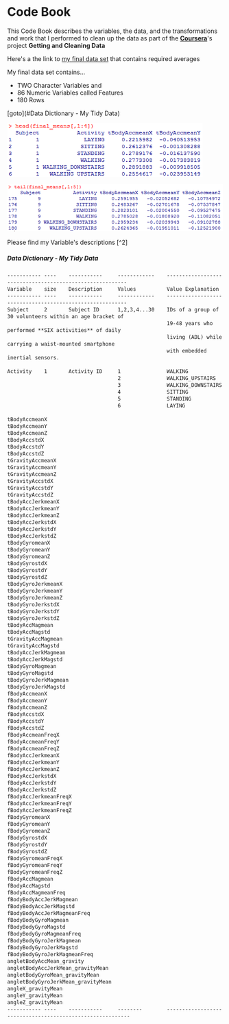 Code Book
=========
This Code Book describes the variables, the data, and the transformations and work that I performed to clean up the data as part of the [**Coursera**](http://www.coursera.org)'s project **Getting and Cleaning Data** 

Here's a the link to [my final data set](https://s3.amazonaws.com/coursera-uploads/user-19e115787c80679a2336524b/973497/asst-3/2d1eb1c0a20511e4ac048fbcdaa06f3b.txt) that contains required averages

My final data set contains...
* TWO Character Variables and
* 86  Numeric Variables called Features
* 180 Rows

[goto](#Data Dictionary - My Tidy Data)

![1st 6 Final Averages](/images/final_head.png "1st 6 Final Averages")

![Last 6 Final Averages](/images/final_tail.png "Last 6 Final Averages")

Please find my Variable's descriptions [^2]

#####	Data Dictionary - My Tidy Data

	-----------	----	-----------		------------	---------------------------------------------------------
	Variable	size	Description		Values			Value Explanation
	-----------	----	-----------		------------	---------------------------------------------------------
	Subject		2		Subject ID		1,2,3,4...30	IDs of a group of 30 volunteers within an age bracket of 
														19-48 years who performed **SIX activities** of daily 
														living (ADL) while carrying a waist-mounted smartphone 
														with embedded inertial sensors.
	
	Activity	1		Activity ID		1				WALKING
										2				WALKING_UPSTAIRS
										3				WALKING_DOWNSTAIRS
										4				SITTING
										5				STANDING
										6				LAYING
	
	tBodyAccmeanX
	tBodyAccmeanY
	tBodyAccmeanZ
	tBodyAccstdX
	tBodyAccstdY
	tBodyAccstdZ
	tGravityAccmeanX
	tGravityAccmeanY
	tGravityAccmeanZ
	tGravityAccstdX
	tGravityAccstdY
	tGravityAccstdZ
	tBodyAccJerkmeanX
	tBodyAccJerkmeanY
	tBodyAccJerkmeanZ
	tBodyAccJerkstdX
	tBodyAccJerkstdY
	tBodyAccJerkstdZ
	tBodyGyromeanX
	tBodyGyromeanY
	tBodyGyromeanZ
	tBodyGyrostdX
	tBodyGyrostdY
	tBodyGyrostdZ
	tBodyGyroJerkmeanX
	tBodyGyroJerkmeanY
	tBodyGyroJerkmeanZ
	tBodyGyroJerkstdX
	tBodyGyroJerkstdY
	tBodyGyroJerkstdZ
	tBodyAccMagmean
	tBodyAccMagstd
	tGravityAccMagmean
	tGravityAccMagstd
	tBodyAccJerkMagmean
	tBodyAccJerkMagstd
	tBodyGyroMagmean
	tBodyGyroMagstd
	tBodyGyroJerkMagmean
	tBodyGyroJerkMagstd
	fBodyAccmeanX
	fBodyAccmeanY
	fBodyAccmeanZ
	fBodyAccstdX
	fBodyAccstdY
	fBodyAccstdZ
	fBodyAccmeanFreqX
	fBodyAccmeanFreqY
	fBodyAccmeanFreqZ
	fBodyAccJerkmeanX
	fBodyAccJerkmeanY
	fBodyAccJerkmeanZ
	fBodyAccJerkstdX
	fBodyAccJerkstdY
	fBodyAccJerkstdZ
	fBodyAccJerkmeanFreqX
	fBodyAccJerkmeanFreqY
	fBodyAccJerkmeanFreqZ
	fBodyGyromeanX
	fBodyGyromeanY
	fBodyGyromeanZ
	fBodyGyrostdX
	fBodyGyrostdY
	fBodyGyrostdZ
	fBodyGyromeanFreqX
	fBodyGyromeanFreqY
	fBodyGyromeanFreqZ
	fBodyAccMagmean
	fBodyAccMagstd
	fBodyAccMagmeanFreq
	fBodyBodyAccJerkMagmean
	fBodyBodyAccJerkMagstd
	fBodyBodyAccJerkMagmeanFreq
	fBodyBodyGyroMagmean
	fBodyBodyGyroMagstd
	fBodyBodyGyroMagmeanFreq
	fBodyBodyGyroJerkMagmean
	fBodyBodyGyroJerkMagstd
	fBodyBodyGyroJerkMagmeanFreq
	angletBodyAccMean_gravity
	angletBodyAccJerkMean_gravityMean
	angletBodyGyroMean_gravityMean
	angletBodyGyroJerkMean_gravityMean
	angleX_gravityMean
	angleY_gravityMean
	angleZ_gravityMean
	-----------	----	-----------		--------		----------------------------------------------------------


